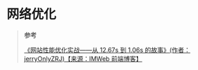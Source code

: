 # 网络优化

> **参考**
>
> [《网站性能优化实战——从 12.67s 到 1.06s 的故事》(作者：jerryOnlyZRJ)【来源：IMWeb 前端博客】](https://imweb.io/topic/5b6fd3c13cb5a02f33c013bd)
